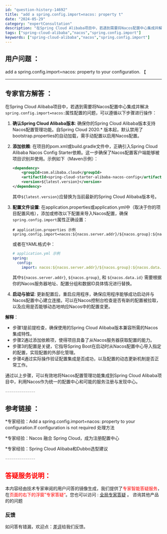 ```yaml
---
id: "question-history-14692"
title: "add a spring.config.import=nacos: property t"
date: "2024-05-29"
category: "expertConsultation"
description: "在Spring Cloud Alibaba项目中，若遇到需要将Nacos配置中心集成并解决`spring.config.import=nacos:`属性配置的问题，可以遵循以下步骤进行操作：1. **确认Spring Cloud Alibaba版本**: 确保你的Spring Cloud Aliba"
tags: ["spring-cloud-alibaba","nacos","spring.config.import"]
keywords: ["spring-cloud-alibaba","nacos","spring.config.import"]
---
```


## 用户问题 ： 
 add a spring.config.import=nacos: property to your configuration. 【  

---------------
## 专家官方解答 ：

在Spring Cloud Alibaba项目中，若遇到需要将Nacos配置中心集成并解决`spring.config.import=nacos:`属性配置的问题，可以遵循以下步骤进行操作：

1. **确认Spring Cloud Alibaba版本**: 确保你的Spring Cloud Alibaba版本支持Nacos配置管理功能。自Spring Cloud 2020.* 版本起，默认禁用了bootstrap.properties的自动加载，需手动配置以启用Nacos配置。

2. **添加依赖**: 在项目的pom.xml或build.gradle文件中，正确引入Spring Cloud Alibaba Nacos Config Starter依赖。这一步确保了Nacos配置客户端能够被项目识别并使用。示例如下（Maven示例）：
   ```xml
   <dependency>
       <groupId>com.alibaba.cloud</groupId>
       <artifactId>spring-cloud-starter-alibaba-nacos-config</artifactId>
       <version>${latest.version}</version>
   </dependency>
   ```
   其中`${latest.version}`应替换为当前最新的Spring Cloud Alibaba版本号。

3. **配置文件设置**: 在application.properties或application.yml中（取决于你的项目配置风格），添加或修改以下配置来导入Nacos配置，确保`spring.config.import`属性正确设置：
   ```properties
   # application.properties 示例
   spring.config.import=nacos:${nacos.server.addr}/${nacos.group}:${nacos.data.id},application
   ```
   或者在YAML格式中：
   ```yaml
   # application.yml 示例
   spring:
     config:
       import: nacos:${nacos.server.addr}/${nacos.group}:${nacos.data.id},application
   ```
   其中`${nacos.server.addr}`, `${nacos.group}`, 和 `${nacos.data.id}` 需要根据你的Nacos服务器地址、配置分组和数据ID具体情况进行替换。

4. **启动与验证**: 更新配置后，重启应用程序，确保应用程序能够成功启动并与Nacos配置中心建立连接。可以在Nacos控制台检查是否有新的配置被拉取，以及应用是否能够动态地响应Nacos中的配置变更。

**解释**：
- 步骤1是前提检查，确保使用的Spring Cloud Alibaba版本兼容所需的Nacos集成特性。
- 步骤2通过添加依赖项，使得项目具备了从Nacos服务器获取配置的能力。
- 步骤3的配置是关键，它指导Spring Boot在启动时从Nacos配置中心导入指定的配置，实现配置的外部化管理。
- 步骤4通过实际操作验证配置集成是否成功，以及配置的动态更新机制是否正常工作。

通过以上步骤，可以有效地将Nacos配置管理功能集成到Spring Cloud Alibaba项目中，利用Nacos作为统一的配置中心和可能的服务注册与发现中心。


<font color="#949494">---------------</font> 


## 参考链接 ：

*专家经验：Add a spring.config.import=nacos: property to your configuration.If configuration is not required 处理方法 
 
 *专家经验：Nacos 融合 Spring Cloud，成为注册配置中心 
 
 *专家经验：Spring Cloud Alibaba和Dubbo选型建议 


 <font color="#949494">---------------</font> 
 


## <font color="#FF0000">答疑服务说明：</font> 

本内容经由技术专家审阅的用户问答的镜像生成，我们提供了<font color="#FF0000">专家智能答疑服务</font>，在<font color="#FF0000">页面的右下的浮窗”专家答疑“</font>。您也可以访问 : [全局专家答疑](https://answer.opensource.alibaba.com/docs/intro) 。 咨询其他产品的的问题

### 反馈
如问答有错漏，欢迎点：[差评](https://ai.nacos.io/user/feedbackByEnhancerGradePOJOID?enhancerGradePOJOId=14742)给我们反馈。
